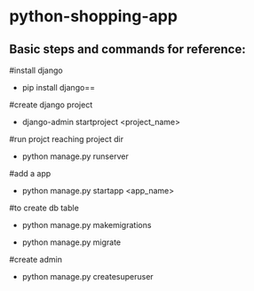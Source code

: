 # python-shopping-app

## Basic steps and commands for reference:

#install django
 - pip install django==<version>
 
 
#create django project
 - django-admin startproject <project_name>
 
#run projct reaching project dir
 - python manage.py runserver
 
#add a app
 - python manage.py startapp <app_name>
 
#to create db table
 -  python manage.py makemigrations
 
 - python manage.py migrate
 
#create admin
 - python manage.py createsuperuser
